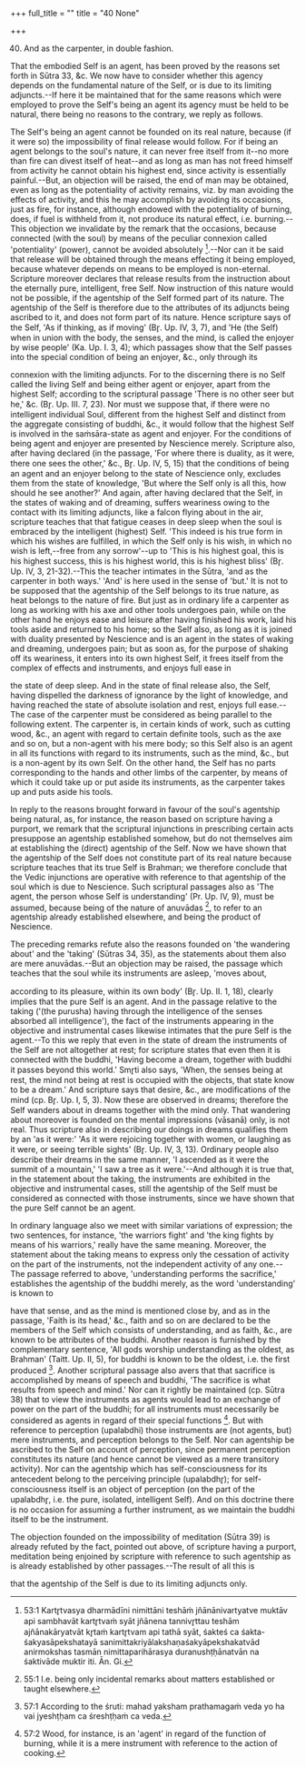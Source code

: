 +++
full_title = ""
title = "40 None"

+++


40. And as the carpenter, in double fashion.

That the embodied Self is an agent, has been proved by the reasons set forth in Sūtra 33, &c. We now have to consider whether this agency depends on the fundamental nature of the Self, or is due to its limiting adjuncts.--If here it be maintained that for the same reasons which were employed to prove the Self's being an agent its agency must be held to be natural, there being no reasons to the contrary, we reply as follows.

The Self's being an agent cannot be founded on its real nature, because (if it were so) the impossibility of final release would follow. For if being an agent belongs to the soul's nature, it can never free itself from it--no more than fire can divest itself of heat--and as long as man has not freed himself from activity he cannot obtain his highest end, since activity is essentially painful.--But, an objection will be raised, the end of man may be obtained, even as long as the potentiality of activity remains, viz. by man avoiding the effects of activity, and this he may accomplish by avoiding its occasions, just as fire, for instance, although endowed with the potentiality of burning, does, if fuel is withheld from it, not produce its natural effect, i.e. burning.--This objection we invalidate by the remark that the occasions, because connected (with the soul) by means of the peculiar connexion called 'potentiality' (power), cannot be avoided absolutely [^fn_35].--Nor can it be said that release will be obtained through the means effecting it being employed, because whatever depends on means to be employed is non-eternal. Scripture moreover declares that release results from the instruction about the eternally pure, intelligent, free Self. Now instruction of this nature would not be possible, if the agentship of the Self formed part of its nature. The agentship of the Self is therefore due to the attributes of its adjuncts being ascribed to it, and does not form part of its nature. Hence scripture says of the Self, 'As if thinking, as if moving' (Br̥. Up. IV, 3, 7), and 'He (the Self) when in union with the body, the senses, and the mind, is called the enjoyer by wise people' (Ka. Up. I. 3, 4); which passages show that the Self passes into the special condition of being an enjoyer, &c., only through its

[^fn_35]: 53:1 Kartr̥tvasya dharmādīni nimittāni teshāṁ jñānānivartyatve muktāv api sambhavāt kartr̥tvaṁ syāt jñānena tannivr̥ttau teshām ajñānakāryatvāt kr̥taṁ kartr̥tvam api tathā syāt, śakteś ca śakta-śakyasāpekshatayā sanimittakriyālakshaṇaśakyāpekshakatvād anirmokshas tasmān nimittaparihārasya duranushṭḥānatvān na śaktivāde muktir iti. Ān. Gi.

connexion with the limiting adjuncts. For to the discerning there is no Self called the living Self and being either agent or enjoyer, apart from the highest Self; according to the scriptural passage 'There is no other seer but he,' &c. (Br̥. Up. III. 7, 23). Nor must we suppose that, if there were no intelligent individual Soul, different from the highest Self and distinct from the aggregate consisting of buddhi, &c., it would follow that the highest Self is involved in the saṁsāra-state as agent and enjoyer. For the conditions of being agent and enjoyer are presented by Nescience merely. Scripture also, after having declared (in the passage, 'For where there is duality, as it were, there one sees the other,' &c., Br̥. Up. IV, 5, 15) that the conditions of being an agent and an enjoyer belong to the state of Nescience only, excludes them from the state of knowledge, 'But where the Self only is all this, how should he see another?' And again, after having declared that the Self, in the states of waking and of dreaming, suffers weariness owing to the contact with its limiting adjuncts, like a falcon flying about in the air, scripture teaches that that fatigue ceases in deep sleep when the soul is embraced by the intelligent (highest) Self. 'This indeed is his true form in which his wishes are fulfilled, in which the Self only is his wish, in which no wish is left,--free from any sorrow'--up to 'This is his highest goal, this is his highest success, this is his highest world, this is his highest bliss' (Br̥. Up. IV, 3, 21-32).--This the teacher intimates in the Sūtra, 'and as the carpenter in both ways.' 'And' is here used in the sense of 'but.' It is not to be supposed that the agentship of the Self belongs to its true nature, as heat belongs to the nature of fire. But just as in ordinary life a carpenter as long as working with his axe and other tools undergoes pain, while on the other hand he enjoys ease and leisure after having finished his work, laid his tools aside and returned to his home; so the Self also, as long as it is joined with duality presented by Nescience and is an agent in the states of waking and dreaming, undergoes pain; but as soon as, for the purpose of shaking off its weariness, it enters into its own highest Self, it frees itself from the complex of effects and instruments, and enjoys full ease in

the state of deep sleep. And in the state of final release also, the Self, having dispelled the darkness of ignorance by the light of knowledge, and having reached the state of absolute isolation and rest, enjoys full ease.--The case of the carpenter must be considered as being parallel to the following extent. The carpenter is, in certain kinds of work, such as cutting wood, &c., an agent with regard to certain definite tools, such as the axe and so on, but a non-agent with his mere body; so this Self also is an agent in all its functions with regard to its instruments, such as the mind, &c., but is a non-agent by its own Self. On the other hand, the Self has no parts corresponding to the hands and other limbs of the carpenter, by means of which it could take up or put aside its instruments, as the carpenter takes up and puts aside his tools.

In reply to the reasons brought forward in favour of the soul's agentship being natural, as, for instance, the reason based on scripture having a purport, we remark that the scriptural injunctions in prescribing certain acts presuppose an agentship established somehow, but do not themselves aim at establishing the (direct) agentship of the Self. Now we have shown that the agentship of the Self does not constitute part of its real nature because scripture teaches that its true Self is Brahman; we therefore conclude that the Vedic injunctions are operative with reference to that agentship of the soul which is due to Nescience. Such scriptural passages also as 'The agent, the person whose Self is understanding' (Pr. Up. IV, 9), must be assumed, because being of the nature of anuvādas [^fn_36], to refer to an agentship already established elsewhere, and being the product of Nescience.

[^fn_36]: 55:1 I.e. being only incidental remarks about matters established or taught elsewhere.

The preceding remarks refute also the reasons founded on 'the wandering about' and the 'taking' (Sūtras 34, 35), as the statements about them also are mere anuvādas.--But an objection may be raised, the passage which teaches that the soul while its instruments are asleep, 'moves about,

according to its pleasure, within its own body' (Br̥. Up. II. 1, 18), clearly implies that the pure Self is an agent. And in the passage relative to the taking ('(the purusha) having through the intelligence of the senses absorbed all intelligence'), the fact of the instruments appearing in the objective and instrumental cases likewise intimates that the pure Self is the agent.--To this we reply that even in the state of dream the instruments of the Self are not altogether at rest; for scripture states that even then it is connected with the buddhi, 'Having become a dream, together with buddhi it passes beyond this world.' Smr̥ti also says, 'When, the senses being at rest, the mind not being at rest is occupied with the objects, that state know to be a dream.' And scripture says that desire, &c., are modifications of the mind (cp. Br̥. Up. I, 5, 3). Now these are observed in dreams; therefore the Self wanders about in dreams together with the mind only. That wandering about moreover is founded on the mental impressions (vāsanā) only, is not real. Thus scripture also in describing our doings in dreams qualifies them by an 'as it were:' 'As it were rejoicing together with women, or laughing as it were, or seeing terrible sights' (Br̥. Up. IV, 3, 13). Ordinary people also describe their dreams in the same manner, 'I ascended as it were the summit of a mountain,' 'I saw a tree as it were.'--And although it is true that, in the statement about the taking, the instruments are exhibited in the objective and instrumental cases, still the agentship of the Self must be considered as connected with those instruments, since we have shown that the pure Self cannot be an agent.

In ordinary language also we meet with similar variations of expression; the two sentences, for instance, 'the warriors fight' and 'the king fights by means of his warriors,' really have the same meaning. Moreover, the statement about the taking means to express only the cessation of activity on the part of the instruments, not the independent activity of any one.--The passage referred to above, 'understanding performs the sacrifice,' establishes the agentship of the buddhi merely, as the word 'understanding' is known to

have that sense, and as the mind is mentioned close by, and as in the passage, 'Faith is its head,' &c., faith and so on are declared to be the members of the Self which consists of understanding, and as faith, &c., are known to be attributes of the buddhi. Another reason is furnished by the complementary sentence, 'All gods worship understanding as the oldest, as Brahman' (Taitt. Up. II, 5), for buddhi is known to be the oldest, i.e. the first produced [^fn_37]. Another scriptural passage also avers that that sacrifice is accomplished by means of speech and buddhi, 'The sacrifice is what results from speech and mind.' Nor can it rightly be maintained (cp. Sūtra 38) that to view the instruments as agents would lead to an exchange of power on the part of the buddhi; for all instruments must necessarily be considered as agents in regard of their special functions [^fn_38]. But with reference to perception (upalabdhi) those instruments are (not agents, but) mere instruments, and perception belongs to the Self. Nor can agentship be ascribed to the Self on account of perception, since permanent perception constitutes its nature (and hence cannot be viewed as a mere transitory activity). Nor can the agentship which has self-consciousness for its antecedent belong to the perceiving principle (upalabdhr̥); for self-consciousness itself is an object of perception (on the part of the upalabdhr̥, i.e. the pure, isolated, intelligent Self). And on this doctrine there is no occasion for assuming a further instrument, as we maintain the buddhi itself to be the instrument.

[^fn_37]: 57:1 According to the śruti: mahad yaksham prathamagaṁ veda yo ha vai jyeshṭḥam ca śreshṭḥaṁ ca veda.

[^fn_38]: 57:2 Wood, for instance, is an 'agent' in regard of the function of burning, while it is a mere instrument with reference to the action of cooking.

The objection founded on the impossibility of meditation (Sūtra 39) is already refuted by the fact, pointed out above, of scripture having a purport, meditation being enjoined by scripture with reference to such agentship as is already established by other passages.--The result of all this is

that the agentship of the Self is due to its limiting adjuncts only.

